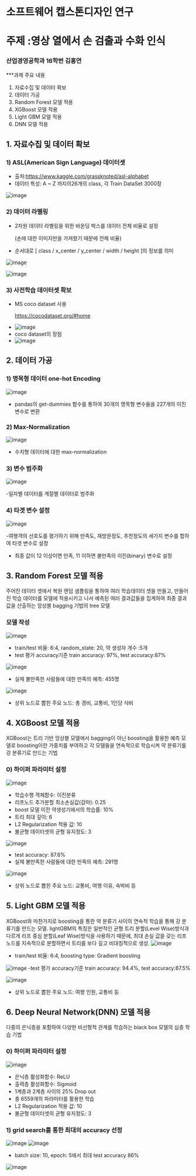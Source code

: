 # 소프트웨어 캡스톤디자인 연구 

# 주제 :영상 열에서 손 검출과 수화 인식

### 산업경영공학과 16학번 김홍연

***과제 주요 내용
1) 자료수집 및 데이터 확보
2) 데이터 가공
3) Random Forest 모델 적용
4) XGBoost 모델 적용
5) Light GBM 모델 적용
6) DNN 모델 적용

## 1. 자료수집 및 데이터 확보

### 1) ASL(American Sign Language) 데이터셋
- 출처:https://www.kaggle.com/grassknoted/asl-alphabet
- 데이터 특성: A ~ Z 까지의26개의 class, 각 Train DataSet 3000장

![image](https://user-images.githubusercontent.com/62275592/113810732-cecef600-97a5-11eb-9672-e84f8fc6602b.png)


### 2) 데이터 라벨링
- 2차원 데이터 라벨링을 위한 바운딩 박스를 데이터 전체 비율로 설정<p>(손에 대한 이미지만을 가져왔기 때문에 전체 비율)</p>
  
- 순서대로 [ class / x_center / y_center / width / height ]의 정보를 의미

![image](https://user-images.githubusercontent.com/62275592/113811838-e9a26a00-97a7-11eb-8c7b-c82938ee98d0.png)


![image](https://user-images.githubusercontent.com/62275592/113811670-9af4d000-97a7-11eb-9d07-678dfefe8554.png)

### 3) 사전학습 데이터셋 확보
- MS coco dataset 사용 <p>https://cocodataset.org/#home</p>
- ![image](https://user-images.githubusercontent.com/62275592/113836078-888a8e80-97c7-11eb-9d3a-45e6902103ce.png)
- coco dataset의 장점
- ![image](https://user-images.githubusercontent.com/62275592/113836847-36963880-97c8-11eb-80c0-0944a8a14994.png)

## 2. 데이터 가공

### 1) 명목형 데이터 one-hot Encoding
![image](https://user-images.githubusercontent.com/62275592/102603449-2b11f980-4166-11eb-8f75-cbfb81a9aaca.png)

- pandas의 get-dummies 함수를 통하여 30개의 명목형 변수들을 227개의 이진 변수로 변환

### 2) Max-Normalization

![image](https://user-images.githubusercontent.com/62275592/102603642-71675880-4166-11eb-8657-553d23d9d270.png)

- 수치형 데이터에 대한 max-normalization


### 3) 변수 범주화
![image](https://user-images.githubusercontent.com/62275592/102604168-23068980-4167-11eb-8ca0-2cf81468047b.png)

-일자별 데이터를 계절별 데이터로 범주화


### 4) 타겟 변수 설정
![image](https://user-images.githubusercontent.com/62275592/102604268-4598a280-4167-11eb-85fb-3241d39e0d9d.png)

-여행객의 선호도를 평가하기 위해 만족도, 재방문정도, 추천정도의 세가지 변수를 합하여 타겟 변수로 설정
- 최종 값이 12 이상이면 만족, 11 이하면 불만족의 이진(binary) 변수로 설정

## 3. Random Forest 모델 적용
주어진 데이터 셋에서 복원 랜덤 샘플링을 통하여 여러 학습데이터 셋을 만들고, 만들어진 학습 데이터를 모델에 적용시키고 나서 
예측된 여러 결과값들을 집계하여 최종 결과값을 산출하는 앙상블 bagging  기법의 tree 모델
### 모델 작성
![image](https://user-images.githubusercontent.com/62275592/102604703-edae6b80-4167-11eb-9d0b-61f300cf1dd0.png)

- train/test 비율: 6:4, random_state: 20, 약 생성자 개수 :5개 
- test 평가 accuracy기준 train accuracy: 97%, test accuracy:87%

![image](https://user-images.githubusercontent.com/62275592/102605288-68778680-4168-11eb-9221-ddb2745654d2.png)
- 실제 불만족한 사람들에 대한 만족의 예측: 455명

![image](https://user-images.githubusercontent.com/62275592/102605502-b4c2c680-4168-11eb-8989-3a2b0f82191a.png)

-  상위 노드로 뽑힌 주요 노드: 총 경비, 교통비, 1인당 식비 

## 4. XGBoost 모델 적용
XGBoost는 트리 기반 앙상블 모델에서 bagging이 아닌 boosting을 활용한 예측 모델로 
boosting이란 가중치를 부여하고 각 모델들을 연속적으로 학습시켜 약 분류기를 강 분류기로 만드는 기법
### 0) 하이퍼 파라미터 설정

![image](https://user-images.githubusercontent.com/62275592/102605831-3adf0d00-4169-11eb-8e76-0edaf79a9f0e.png)

- 학습수행 객체함수: 이진분류
- 리프노드 추가분할 최소손실값(감마): 0.25
- boost 모델 이전 약생성기에서의 학습률: 10%
- 트리 최대 깊이: 6
- L2 Regularization 적용 값: 10
- 불균형 데이터셋의 균형 유지정도: 3

![image](https://user-images.githubusercontent.com/62275592/102606748-94940700-416a-11eb-9f7d-96b43512e0f9.png)
- test accuracy: 87.6%
- 실제 불만족한 사람들에 대한 만족의 예측: 291명

![image](https://user-images.githubusercontent.com/62275592/102607069-0704e700-416b-11eb-8477-21f253eec9be.png)
- 상위 노드로 뽑힌 주요 노드: 교통비, 여행 이유, 숙박비 등 

## 5. Light GBM 모델 적용
XGBoost와 마찬가지로 boosting을 통한 약 분류기 사이의 연속적 학습을 통해 강 분류기를 만드는 모델. 
lightGBM의 특징은 일반적인 균형 트리 분할(Level Wise)방식과 다르게 리프 중심 분할(Leaf Wise)방식을 사용하기 때문에,
최대 손실 값을 갖는 리프 노드를 지속적으로 분할하면서 트리를 보다 깊고 비대칭적으로 생성.
![image](https://user-images.githubusercontent.com/62275592/102607705-10428380-416c-11eb-8d33-746c903c3dfd.png)
- train/test 비율: 6:4, boosting type: Gradient boosting

![image](https://user-images.githubusercontent.com/62275592/102608101-b2fb0200-416c-11eb-8b7e-6f896fd562b5.png)
-test 평가 accuracy기준 train accuracy: 94.4%, test accuracy:87.5%

![image](https://user-images.githubusercontent.com/62275592/102608268-f8b7ca80-416c-11eb-9174-33159c00a684.png)
- 상위 노드로 뽑힌 주요 노드: 여행 인원, 교통비 등

## 6. Deep Neural Network(DNN) 모델 적용
 다중의 은닉층을 포함하여 다양한 비선형적 관계를 학습하는 black box 모델의 심층 학습 기법
 ### 0) 하이퍼 파라미터 설정
 ![image](https://user-images.githubusercontent.com/62275592/102608603-75e33f80-416d-11eb-97a1-5a2998afbf06.png)
- 은닉층 활성화함수: ReLU
- 출력층 활성화함수: Sigmoid
- 1계층과 2계층 사이의 25% Drop out
- 총 6559개의 파라미터를 활용한 학습
- L2 Regularization 적용 값: 10
- 불균형 데이터셋의 균형 유지정도: 3

 ### 1) grid search를 통한 최대의 accuracy 선정
 ![image](https://user-images.githubusercontent.com/62275592/102609150-58fb3c00-416e-11eb-89cb-2183279fb235.png)
![image](https://user-images.githubusercontent.com/62275592/102609201-703a2980-416e-11eb-87df-1ff0b032cd80.png)
- batch size: 10, epoch: 5에서 최대 test accuracy 86%

![image](https://user-images.githubusercontent.com/62275592/102609513-f8203380-416e-11eb-9661-e242a8c7f53f.png)

